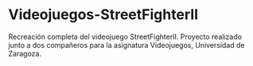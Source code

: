 # Videojuegos-StreetFighterII
Recreación completa del videojuego StreetFighterII. Proyecto realizado junto a dos compañeros para la asignatura Videojuegos, Universidad de Zaragoza.

